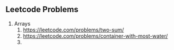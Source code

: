 ## Leetcode Problems

1. Arrays
    1. https://leetcode.com/problems/two-sum/
    2. https://leetcode.com/problems/container-with-most-water/
    3. 